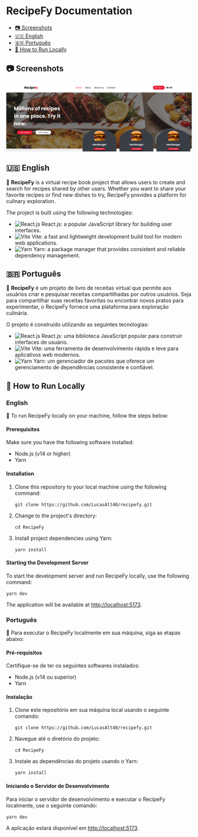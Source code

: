 # RecipeFy Documentation

- [📷 Screenshots](#📷-screenshots)
- [🇺🇸 English](#english)
- [🇧🇷 Português](#português)
- [🤖 How to Run Locally](#🤖-how-to-run-locally)

## 📷 Screenshots

![homepage screenshot](./images/screenshot_homepage.png)

## 🇺🇸 English

📖 **RecipeFy** is a virtual recipe book project that allows users to create and search for recipes shared by other users. Whether you want to share your favorite recipes or find new dishes to try, RecipeFy provides a platform for culinary exploration.

The project is built using the following technologies:

- <img src="https://upload.wikimedia.org/wikipedia/commons/thumb/a/a7/React-icon.svg/1200px-React-icon.svg.png" alt="React.js" width="20px"> React.js: a popular JavaScript library for building user interfaces.
- <img src="https://vitejs.dev/logo.svg" alt="Vite" width="20px"> Vite: a fast and lightweight development build tool for modern web applications.
- <img src="https://avatars.githubusercontent.com/u/22247014?s=200&v=4" alt="Yarn" width="20px"> Yarn: a package manager that provides consistent and reliable dependency management.

## 🇧🇷 Português

📖 **RecipeFy** é um projeto de livro de receitas virtual que permite aos usuários criar e pesquisar receitas compartilhadas por outros usuários. Seja para compartilhar suas receitas favoritas ou encontrar novos pratos para experimentar, o RecipeFy fornece uma plataforma para exploração culinária.

O projeto é construído utilizando as seguintes tecnologias:

- <img src="https://upload.wikimedia.org/wikipedia/commons/thumb/a/a7/React-icon.svg/1200px-React-icon.svg.png" alt="React.js" width="20px"> React.js: uma biblioteca JavaScript popular para construir interfaces de usuário.
- <img src="https://vitejs.dev/logo.svg" alt="Vite" width="20px"> Vite: uma ferramenta de desenvolvimento rápida e leve para aplicativos web modernos.
- <img src="https://avatars.githubusercontent.com/u/22247014?s=200&v=4" alt="Yarn" width="20px"> Yarn: um gerenciador de pacotes que oferece um gerenciamento de dependências consistente e confiável.

## 🤖 How to Run Locally

### English

🚀 To run RecipeFy locally on your machine, follow the steps below:

#### Prerequisites

Make sure you have the following software installed:

- Node.js (v14 or higher)
- Yarn

#### Installation

1. Clone this repository to your local machine using the following command:

   ```shell
   git clone https://github.com/LucasAlt40/recipefy.git
   ```

2. Change to the project's directory:

   ```shell
   cd RecipeFy
   ```

3. Install project dependencies using Yarn:

   ```shell
   yarn install
   ```

#### Starting the Development Server

To start the development server and run RecipeFy locally, use the following command:

```shell
yarn dev
```

The application will be available at [http://localhost:5173](http://localhost:5173).

### Português

🚀 Para executar o RecipeFy localmente em sua máquina, siga as etapas abaixo:

#### Pré-requisitos

Certifique-se de ter os seguintes softwares instalados:

- Node.js (v14 ou superior)
- Yarn

#### Instalação

1. Clone este repositório em sua máquina local usando o seguinte comando:

   ```shell
   git clone https://github.com/LucasAlt40/recipefy.git
   ```

2. Navegue até o diretório do projeto:

   ```shell
   cd RecipeFy
   ```

3. Instale as dependências do projeto usando o Yarn:

   ```shell
   yarn install
   ```

#### Iniciando o Servidor de Desenvolvimento

Para iniciar o servidor de desenvolvimento e executar o RecipeFy localmente, use o seguinte comando:

```shell
yarn dev
```

A aplicação estará disponível em [http://localhost:5173](http://localhost:5173).
